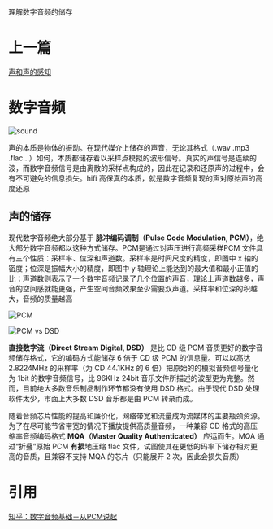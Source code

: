 理解数字音频的储存

# 上一篇

[声和声的感知](./声和声的感知.md)

# 数字音频

![sound](../resource/dac.jpg)

声的本质是物体的振动。在现代媒介上储存的声音，无论其格式（.wav .mp3 .flac...）如何，本质都储存着以采样点模拟的波形信号。真实的声信号是连续的波，而数字音频信号是由离散的采样点构成的，因此在记录和还原声的过程中，会有不可避免的信息损失。hifi 高保真的本质，就是数字音频复现的声对原始声的高度还原

## 声的储存

现代数字音频绝大部分基于 **脉冲编码调制（Pulse Code Modulation, PCM）**，绝大部分数字音频都以这种方式储存。PCM是通过对声压进行高频采样PCM 文件具有三个性质：采样率、位深和声道数。采样率是时间尺度的精度，即图中 x 轴的密度；位深是振幅大小的精度，即图中 y 轴理论上能达到的最大值和最小正值的比；声道数则表示了一个数字音频记录了几个位置的声音，理论上声道数越多，声音的空间感就能更强，产生空间音频效果至少需要双声道。采样率和位深的积越大，音频的质量越高

![PCM](resource/PCM.png)

![PCM vs DSD](../resource/pcmvsdsd.webp)

**直接数字流（Direct Stream Digital, DSD）** 是比 CD 级 PCM 音质更好的数字音频储存格式，它的编码方式能储存 6 倍于 CD 级 PCM 的信息量。可以以高达 2.8224MHz 的采样率（为 CD 44.1KHz 的 6 倍）把原始的的模拟音频信号量化为 1bit 的数字音频信号，比 96KHz 24bit 音乐文件所描述的波型更为完整。然而，目前绝大多数音乐制品制作环节都没有使用 DSD 格式。由于现代 DSD 处理软件太少，市面上大多数 DSD 音乐都是由 PCM 转录而成。

随着音频芯片性能的提高和廉价化，网络带宽和流量成为流媒体的主要瓶颈资源。为了在尽可能节省带宽的情况下播放提供高质量音频，一种兼容 CD 格式的高压缩率音频编码格式 **MQA（Master Quality Authenticated）** 应运而生。MQA 通过“折叠”原始 PCM **有损**地压缩 flac 文件，试图使其在更低的码率下储存相对更高的音质，且兼容不支持 MQA 的芯片（只能展开 2 次，因此会损失音质）

# 引用

[知乎：数字音频基础­­­­­－从PCM说起](https://zhuanlan.zhihu.com/p/212318683)